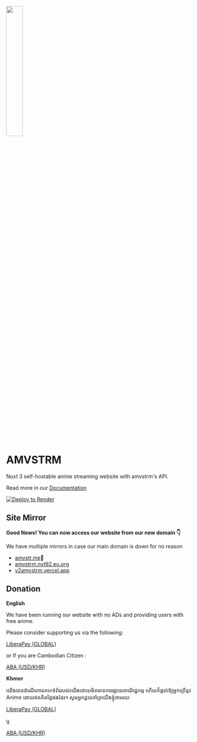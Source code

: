 <img src="https://cdn-global.nyt92.eu.org/amv.png" width=30% />

# AMVSTRM

Nuxt 3 self-hostable anime streaming website with amvstrm's API.  

Read more in our [Documentation](https://amvdocs.pages.dev/introduction) 

[![Deploy to Render](https://render.com/images/deploy-to-render-button.svg)](https://render.com/deploy?repo=https://github.com/amvstrm/amvstrm)

## Site Mirror

__Good News! You can now access our website from our new domain 👇__

We have multiple mirrors in case our main domain is down for no reason

- [amvstr.me](https://amvstr.me)🌟
- [amvstrm.nyt92.eu.org](https://amvstrm.nyt92.eu.org)
- [v2amvstrm.vercel.app](https://v2amvstrm.vercel.app)

## Donation

__English__

We have been running our website with no ADs and providing users with free anime.

Please consider supporting us via the following:

[LiberaPay (GLOBAL)](https://en.liberapay.com/amvstrm/)

or If you are Cambodian Citizen :

[ABA (USD/KHR)](https://nyt92.eu.org/donation#khmer)  

__Khmer__

យើង​បាន​ដំណើរការ​គេហទំព័រ​របស់​យើង​ដោយ​មិន​មាន​ការ​ផ្សាយ​ពាណិជ្ជកម្ម ហើយ​ក៏​ផ្តល់​ឱ្យ​អ្នក​ប្រើ​នូវ​ Anime ដោយ​ឥត​គិត​ថ្លៃ​ផង​ដែរ។
សូមអ្នកជួយគាំទ្រយើងខ្ញុំតាមរយៈ

[LiberaPay (GLOBAL)](https://en.liberapay.com/amvstrm/)

ឬ

[ABA (USD/KHR)](https://nyt92.eu.org/donation#khmer)  

